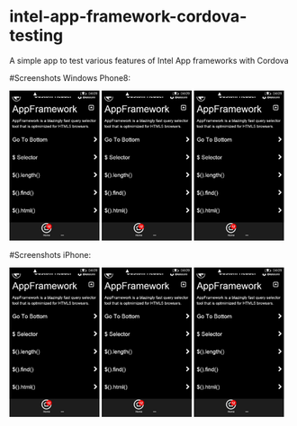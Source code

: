 intel-app-framework-cordova-testing
===================================

A simple app to test various features of Intel App frameworks with Cordova

#Screenshots
Windows Phone8:
 
<img src="https://raw.githubusercontent.com/sivakumarbdu/intel-app-framework-cordova-testing/master/www/images/screen1.jpg" width="160px">  <img src="https://raw.githubusercontent.com/sivakumarbdu/intel-app-framework-cordova-testing/master/www/images/screen1.jpg" width="160px">          <img src="https://raw.githubusercontent.com/sivakumarbdu/intel-app-framework-cordova-testing/master/www/images/screen1.jpg" width="160px">  







#Screenshots
iPhone:
 
<img src="https://raw.githubusercontent.com/sivakumarbdu/intel-app-framework-cordova-testing/master/www/images/screen1.jpg" width="160px">  <img src="https://raw.githubusercontent.com/sivakumarbdu/intel-app-framework-cordova-testing/master/www/images/screen1.jpg" width="160px">          <img src="https://raw.githubusercontent.com/sivakumarbdu/intel-app-framework-cordova-testing/master/www/images/screen1.jpg" width="160px">  




